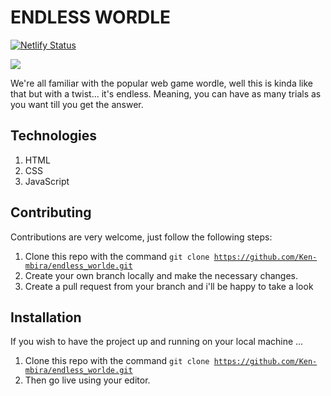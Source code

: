 # ENDLESS WORDLE

[![Netlify Status](https://api.netlify.com/api/v1/badges/6b9c3206-dd5b-44f1-a750-db12a616c125/deploy-status)](https://app.netlify.com/sites/endless-wordle/deploys)

<img src="../endless_worlde/assets/endless-wordle-logo.png">

We're all familiar with the popular web game wordle, well this is kinda like that but with a twist... it's endless. 
Meaning, you can have as many trials as you want till you get the answer.

## Technologies
1. HTML
2. CSS
3. JavaScript

## Contributing
Contributions are very welcome, just follow the following steps:
1. Clone this repo with the command <code>git clone https://github.com/Ken-mbira/endless_worlde.git</code>
2. Create your own branch locally and make the necessary changes.
3. Create a pull request from your branch and i'll be happy to take a look

## Installation
If you wish to have the project up and running on your local machine ...
1. Clone this repo with the command <code>git clone https://github.com/Ken-mbira/endless_worlde.git</code>
2. Then go live using your editor.
